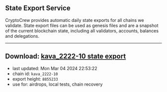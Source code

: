 ## State Export Service
CryptoCrew provides automatic daily state exports for all chains we validate. State export files can be used as genesis files and are a snapshot of the current blockchain state, including all validators, accounts, balances and delegations.

---
**Download: [kava_2222-10 state export](https://dl-eu2.ccvalidators.com/SERVICE/kava/kava_2222-10_export_8855233.json)**
---

- last updated: Mon Mar 04 2024 22:53:22
- chain id: `kava_2222-10`
- export height: `8855233`
- use for: airdrops, local tests, chain recovery
